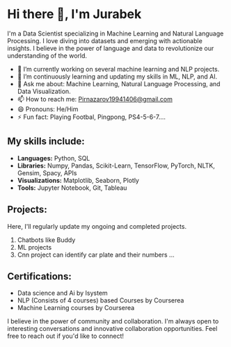 # Hi there 👋, I'm Jurabek

I'm a Data Scientist specializing in Machine Learning and Natural Language Processing. I love diving into datasets and emerging with actionable insights. I believe in the power of language and data to revolutionize our understanding of the world.

- 🔭 I’m currently working on several machine learning and NLP projects.
- 🌱 I’m continuously learning and updating my skills in ML, NLP, and AI.
- 💬 Ask me about: Machine Learning, Natural Language Processing, and Data Visualization.
- 📫 How to reach me: Pirnazarov19941406@gmail.com
- 😄 Pronouns: He/Him
- ⚡ Fun fact: Playing Footbal, Pingpong, PS4-5-6-7....

## My skills include:
- **Languages:** Python, SQL
- **Libraries:** Numpy, Pandas, Scikit-Learn, TensorFlow, PyTorch, NLTK, Gensim, Spacy, APIs
- **Visualizations:** Matplotlib, Seaborn, Plotly
- **Tools:** Jupyter Notebook, Git, Tableau

## Projects:
Here, I'll regularly update my ongoing and completed projects.
1. Chatbots like Buddy
2. ML projects
3. Cnn project can identify car plate and their numbers
...

## Certifications:
- Data science and Ai by Isystem
- NLP (Consists of 4 courses) based Courses by Courserea
- Machine Learning courses by Courserea

I believe in the power of community and collaboration. I'm always open to interesting conversations and innovative collaboration opportunities. Feel free to reach out if you'd like to connect!

